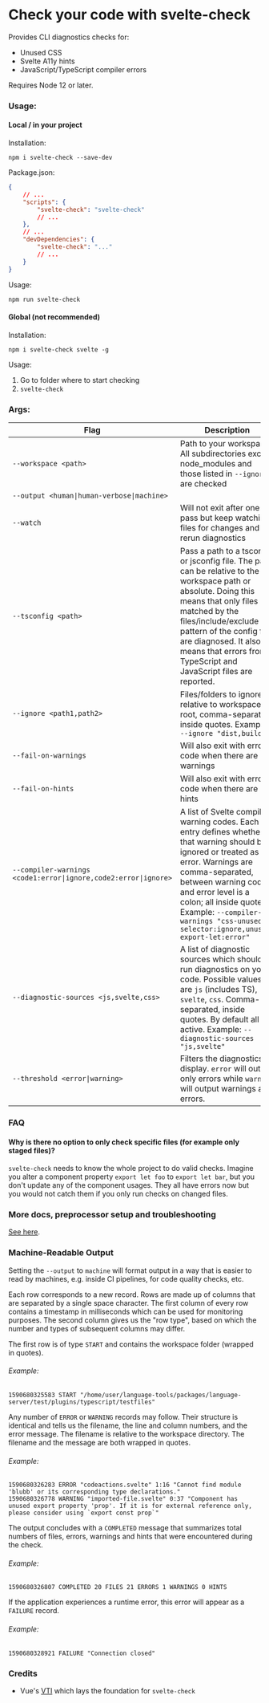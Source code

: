 # Check your code with svelte-check

Provides CLI diagnostics checks for:

-   Unused CSS
-   Svelte A11y hints
-   JavaScript/TypeScript compiler errors

Requires Node 12 or later.

### Usage:

#### Local / in your project

Installation:

`npm i svelte-check --save-dev`

Package.json:

```json
{
    // ...
    "scripts": {
        "svelte-check": "svelte-check"
        // ...
    },
    // ...
    "devDependencies": {
        "svelte-check": "..."
        // ...
    }
}
```

Usage:

`npm run svelte-check`

#### Global (not recommended)

Installation:

`npm i svelte-check svelte -g`

Usage:

1. Go to folder where to start checking
2. `svelte-check`

### Args:

| Flag                                                            | Description                                                                                                                                                                                                                                                                                                      |
| --------------------------------------------------------------- | ---------------------------------------------------------------------------------------------------------------------------------------------------------------------------------------------------------------------------------------------------------------------------------------------------------------- |
| `--workspace <path>`                                            | Path to your workspace. All subdirectories except node_modules and those listed in `--ignore` are checked                                                                                                                                                                                                        |
| `--output <human\|human-verbose\|machine>`                      |
| `--watch`                                                       | Will not exit after one pass but keep watching files for changes and rerun diagnostics                                                                                                                                                                                                                           |
| `--tsconfig <path>`                                             | Pass a path to a tsconfig or jsconfig file. The path can be relative to the workspace path or absolute. Doing this means that only files matched by the files/include/exclude pattern of the config file are diagnosed. It also means that errors from TypeScript and JavaScript files are reported.             |
| `--ignore <path1,path2>`                                        | Files/folders to ignore - relative to workspace root, comma-separated, inside quotes. Example: `--ignore "dist,build"`                                                                                                                                                                                           |
| `--fail-on-warnings`                                            | Will also exit with error code when there are warnings                                                                                                                                                                                                                                                           |
| `--fail-on-hints`                                               | Will also exit with error code when there are hints                                                                                                                                                                                                                                                              |
| `--compiler-warnings <code1:error\|ignore,code2:error\|ignore>` | A list of Svelte compiler warning codes. Each entry defines whether that warning should be ignored or treated as an error. Warnings are comma-separated, between warning code and error level is a colon; all inside quotes. Example: `--compiler-warnings "css-unused-selector:ignore,unused-export-let:error"` |
| `--diagnostic-sources <js,svelte,css>`                          | A list of diagnostic sources which should run diagnostics on your code. Possible values are `js` (includes TS), `svelte`, `css`. Comma-separated, inside quotes. By default all are active. Example: `--diagnostic-sources "js,svelte"`                                                                          |
| `--threshold <error\|warning>`                                  | Filters the diagnostics to display. `error` will output only errors while `warning` will output warnings and errors.                                                                                                                                                                                             |

### FAQ

#### Why is there no option to only check specific files (for example only staged files)?

`svelte-check` needs to know the whole project to do valid checks. Imagine you alter a component property `export let foo` to `export let bar`, but you don't update any of the component usages. They all have errors now but you would not catch them if you only run checks on changed files.

### More docs, preprocessor setup and troubleshooting

[See here](/docs/README.md).

### Machine-Readable Output

Setting the `--output` to `machine` will format output in a way that is easier to read
by machines, e.g. inside CI pipelines, for code quality checks, etc.

Each row corresponds to a new record. Rows are made up of columns that are separated by a
single space character. The first column of every row contains a timestamp in milliseconds
which can be used for monitoring purposes. The second column gives us the "row type", based
on which the number and types of subsequent columns may differ.

The first row is of type `START` and contains the workspace folder (wrapped in quotes).

###### Example:

```
1590680325583 START "/home/user/language-tools/packages/language-server/test/plugins/typescript/testfiles"
```

Any number of `ERROR` or `WARNING` records may follow. Their structure is identical and tells
us the filename, the line and column numbers, and the error message. The filename is relative
to the workspace directory. The filename and the message are both wrapped in quotes.

###### Example:

```
1590680326283 ERROR "codeactions.svelte" 1:16 "Cannot find module 'blubb' or its corresponding type declarations."
1590680326778 WARNING "imported-file.svelte" 0:37 "Component has unused export property 'prop'. If it is for external reference only, please consider using `export const prop`"
```

The output concludes with a `COMPLETED` message that summarizes total numbers of files, errors, warnings and hints that were encountered during the check.

###### Example:

```
1590680326807 COMPLETED 20 FILES 21 ERRORS 1 WARNINGS 0 HINTS
```

If the application experiences a runtime error, this error will appear as a `FAILURE` record.

###### Example:

```
1590680328921 FAILURE "Connection closed"
```

### Credits

-   Vue's [VTI](https://github.com/vuejs/vetur/tree/master/vti) which lays the foundation for `svelte-check`
